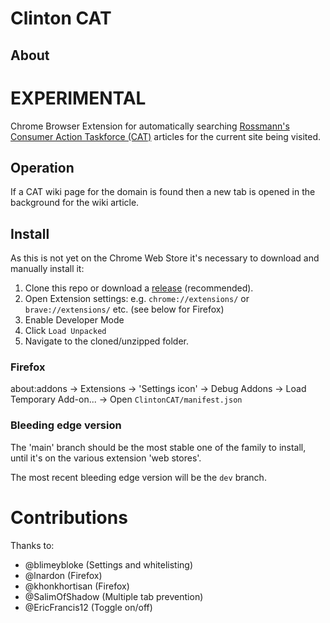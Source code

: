 # Clinton CAT

## About

# EXPERIMENTAL 

Chrome Browser Extension for automatically searching [Rossmann's Consumer Action Taskforce (CAT)](https://wiki.rossmanngroup.com/wiki/Mission_statement) articles for the current site being visited. 

## Operation

If a CAT wiki page for the domain is found then a new tab is opened in the background for the wiki article.

## Install

As this is not yet on the Chrome Web Store it's necessary to download and manually install it: 

1. Clone this repo or download a [release](https://github.com/WayneKeenan/ClintonCAT/releases) (recommended). 
2. Open Extension settings: e.g. `chrome://extensions/`  or `brave://extensions/` etc.  (see below for Firefox)
3. Enable Developer Mode
4. Click `Load Unpacked`
5. Navigate to the cloned/unzipped folder.


### Firefox

 
about:addons -> Extensions -> 'Settings icon' -> Debug Addons -> Load Temporary Add-on... -> Open `ClintonCAT/manifest.json`



### Bleeding edge version

The 'main' branch should be the most stable one of the family to install, until it's on the various extension 'web stores'.

The most recent bleeding edge version will be the `dev` branch.



# Contributions

Thanks to:

- @blimeybloke  (Settings and whitelisting)
- @lnardon (Firefox)
- @khonkhortisan (Firefox)
- @SalimOfShadow (Multiple tab prevention)
- @EricFrancis12 (Toggle on/off)
